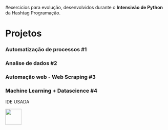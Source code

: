 #exercicios para evolução, desenvolvidos durante o <strong>Intensivão de Python</strong> da Hashtag Programação.

# Projetos

</div>
<div>
   <h3>Automatização de processos #1</h3>
   <h3>Analise de dados #2</h3>
   <h3>Automação web - Web Scraping #3</h3>
   <h3>Machine Learning + Datascience #4</h3>
</div>


<section>
  <div>
      <p>IDE USADA</p>
     <img src="https://i.ibb.co/VvHCbPg/1-k-Ig3-dwee-DFVGCQBUNWc-Fw.png" height="50" >
   </div>
</section>
